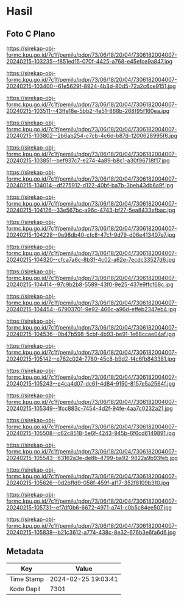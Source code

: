 # Hasil

## Foto C Plano

https://sirekap-obj-formc.kpu.go.id/7c1f/pemilu/pdpr/73/06/18/20/04/7306182004007-20240215-103235--f851ed15-070f-4425-a768-e45efce9a847.jpg

https://sirekap-obj-formc.kpu.go.id/7c1f/pemilu/pdpr/73/06/18/20/04/7306182004007-20240215-103400--61e5629f-8924-4b3d-80d5-72a2c6ce9151.jpg

https://sirekap-obj-formc.kpu.go.id/7c1f/pemilu/pdpr/73/06/18/20/04/7306182004007-20240215-103511--43ffe18e-5bb2-4e51-868b-268f95f160ea.jpg

https://sirekap-obj-formc.kpu.go.id/7c1f/pemilu/pdpr/73/06/18/20/04/7306182004007-20240215-103802--2b6ab254-c7cb-4c6d-b87d-1200628995f6.jpg

https://sirekap-obj-formc.kpu.go.id/7c1f/pemilu/pdpr/73/06/18/20/04/7306182004007-20240215-103851--bef937c7-e274-4a89-b8c1-a30f96718f17.jpg

https://sirekap-obj-formc.kpu.go.id/7c1f/pemilu/pdpr/73/06/18/20/04/7306182004007-20240215-104014--df275912-d122-40bf-ba7b-3beb43db6a9f.jpg

https://sirekap-obj-formc.kpu.go.id/7c1f/pemilu/pdpr/73/06/18/20/04/7306182004007-20240215-104126--33e567bc-a96c-4743-bf27-5ea8433efbac.jpg

https://sirekap-obj-formc.kpu.go.id/7c1f/pemilu/pdpr/73/06/18/20/04/7306182004007-20240215-104228--0e98db40-cfc8-47c1-9d79-d06e413407e7.jpg

https://sirekap-obj-formc.kpu.go.id/7c1f/pemilu/pdpr/73/06/18/20/04/7306182004007-20240215-104320--cfca7a6c-8b31-4c02-a62e-7ecdc33527d6.jpg

https://sirekap-obj-formc.kpu.go.id/7c1f/pemilu/pdpr/73/06/18/20/04/7306182004007-20240215-104414--97c9b2b8-5589-43f0-9e25-437e9ffcf68c.jpg

https://sirekap-obj-formc.kpu.go.id/7c1f/pemilu/pdpr/73/06/18/20/04/7306182004007-20240215-104454--67903701-9e92-466c-a96d-effeb2347eb4.jpg

https://sirekap-obj-formc.kpu.go.id/7c1f/pemilu/pdpr/73/06/18/20/04/7306182004007-20240215-104536--0b47b598-5cbf-4b93-be91-1e68ccae04af.jpg

https://sirekap-obj-formc.kpu.go.id/7c1f/pemilu/pdpr/73/06/18/20/04/7306182004007-20240215-105142--e762c024-7780-45c8-b9d2-f4c6fb843381.jpg

https://sirekap-obj-formc.kpu.go.id/7c1f/pemilu/pdpr/73/06/18/20/04/7306182004007-20240215-105243--e4ca4d07-dc61-4d84-9150-8157e5a2564f.jpg

https://sirekap-obj-formc.kpu.go.id/7c1f/pemilu/pdpr/73/06/18/20/04/7306182004007-20240215-105349--1fcc883c-7454-4d2f-94fe-4aa7c0232a21.jpg

https://sirekap-obj-formc.kpu.go.id/7c1f/pemilu/pdpr/73/06/18/20/04/7306182004007-20240215-105508--c62c8518-5e6f-4243-945b-6f6cd6149891.jpg

https://sirekap-obj-formc.kpu.go.id/7c1f/pemilu/pdpr/73/06/18/20/04/7306182004007-20240215-105543--63162a3e-de8b-4799-ba92-9822a9b93feb.jpg

https://sirekap-obj-formc.kpu.go.id/7c1f/pemilu/pdpr/73/06/18/20/04/7306182004007-20240215-105626--0d2bffd9-058f-459f-af17-352f8109b310.jpg

https://sirekap-obj-formc.kpu.go.id/7c1f/pemilu/pdpr/73/06/18/20/04/7306182004007-20240215-105731--ef7df0b6-6672-4971-a741-c0b5c84ee507.jpg

https://sirekap-obj-formc.kpu.go.id/7c1f/pemilu/pdpr/73/06/18/20/04/7306182004007-20240215-105838--b21c3612-a774-438c-8e32-676b3e6fa6d6.jpg


## Metadata

| Key        | Value               |
| ---------- | ------------------- |
| Time Stamp | 2024-02-25 19:03:41 |
| Kode Dapil | 7301                |



